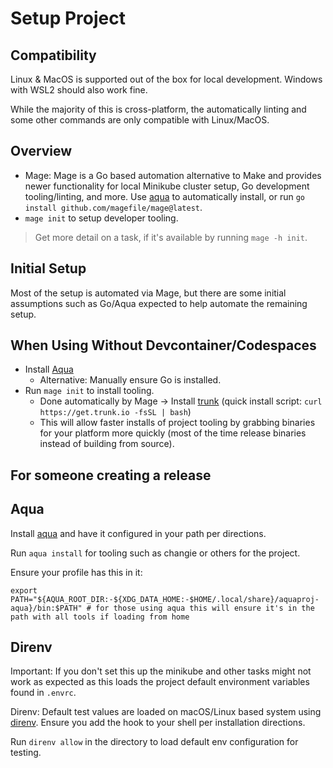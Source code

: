 # Setup Project

## Compatibility

Linux & MacOS is supported out of the box for local development.
Windows with WSL2 should also work fine.

While the majority of this is cross-platform, the automatically linting and some other commands are only compatible with Linux/MacOS.

## Overview

- Mage: Mage is a Go based automation alternative to Make and provides newer functionality for local Minikube cluster setup, Go development tooling/linting, and more.
  Use [aqua](#aqua) to automatically install, or run `go install github.com/magefile/mage@latest`.
- `mage init` to setup developer tooling.

> Get more detail on a task, if it's available by running `mage -h init`.

## Initial Setup

Most of the setup is automated via Mage, but there are some initial assumptions such as Go/Aqua expected to help automate the remaining setup.

## When Using Without Devcontainer/Codespaces

- Install [Aqua](#aqua)
  - Alternative: Manually ensure Go is installed.
- Run `mage init` to install tooling.
  - Done automatically by Mage -> Install [trunk](https://trunk.io/products/check) (quick install script: `curl https://get.trunk.io -fsSL | bash`)
  - This will allow faster installs of project tooling by grabbing binaries for your platform more quickly (most of the time release binaries instead of building from source).

## For someone creating a release

## Aqua

Install [aqua](https://aquaproj.github.io/docs/tutorial-basics/quick-start#install-aqua) and have it configured in your path per directions.

Run `aqua install` for tooling such as changie or others for the project.

Ensure your profile has this in it:

```shell
export PATH="${AQUA_ROOT_DIR:-${XDG_DATA_HOME:-$HOME/.local/share}/aquaproj-aqua}/bin:$PATH" # for those using aqua this will ensure it's in the path with all tools if loading from home
```

## Direnv

Important: If you don't set this up the minikube and other tasks might not work as expected as this loads the project default environment variables found in `.envrc`.

Direnv: Default test values are loaded on macOS/Linux based system using [direnv](https://direnv.net/docs/installation.html).
Ensure you add the hook to your shell per installation directions.

Run `direnv allow` in the directory to load default env configuration for testing.
